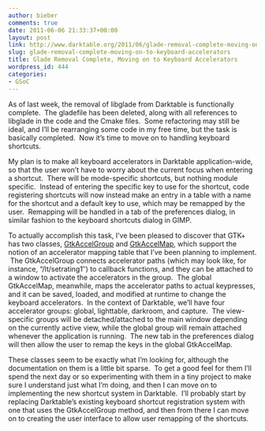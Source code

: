 ```yaml
---
author: bieber
comments: true
date: 2011-06-06 21:33:37+00:00
layout: post
link: http://www.darktable.org/2011/06/glade-removal-complete-moving-on-to-keyboard-accelerators/
slug: glade-removal-complete-moving-on-to-keyboard-accelerators
title: Glade Removal Complete, Moving on to Keyboard Accelerators
wordpress_id: 444
categories:
- GSoC
---
```




As of last week, the removal of libglade from Darktable is functionally complete.  The gladefile has been deleted, along with all references to libglade in the code and the Cmake files.  Some refactoring may still be ideal, and I’ll be rearranging some code in my free time, but the task is basically completed.  Now it’s time to move on to handling keyboard shortcuts.

My plan is to make all keyboard accelerators in Darktable application-wide, so that the user won’t have to worry about the current focus when entering a shortcut.  There will be mode-specific shortcuts, but nothing module specific.  Instead of entering the specific key to use for the shortcut, code registering shortcuts will now instead make an entry in a table with a name for the shortcut and a default key to use, which may be remapped by the user.  Remapping will be handled in a tab of the preferences dialog, in similar fashion to the keyboard shortcuts dialog in GIMP.

To actually accomplish this task, I’ve been pleased to discover that GTK+ has two classes, [GtkAccelGroup](http://developer.gnome.org/gtk/2.24/gtk-Keyboard-Accelerators.html) and [GtkAccelMap](http://developer.gnome.org/gtk/2.24/gtk-Accelerator-Maps.html), which support the notion of an accelerator mapping table that I’ve been planning to implement.  The GtkAccelGroup connects accelerator paths (which may look like, for instance, “<Darktable>/lt/setrating1″) to callback functions, and they can be attached to a window to activate the accelerators in the group.  The global GtkAccelMap, meanwhile, maps the accelerator paths to actual keypresses, and it can be saved, loaded, and modified at runtime to change the keyboard accelerators.  In the context of Darktable, we’ll have four accelerator groups: global, lighttable, darkroom, and capture.  The view-specific groups will be detached/attached to the main window depending on the currently active view, while the global group will remain attached whenever the application is running.  The new tab in the preferences dialog will then allow the user to remap the keys in the global GtkAccelMap.

These classes seem to be exactly what I’m looking for, although the documentation on them is a little bit sparse.  To get a good feel for them I’ll spend the next day or so experimenting with them in a tiny project to make sure I understand just what I’m doing, and then I can move on to implementing the new shortcut system in Darktable.  I’ll probably start by replacing Darktable’s existing keyboard shortcut registration system with one that uses the GtkAccelGroup method, and then from there I can move on to creating the user interface to allow user remapping of the shortcuts.


